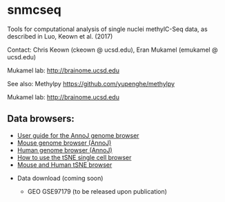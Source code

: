 # snmcseq
Tools for computational analysis of single nuclei methylC-Seq data, as described in Luo, Keown et al. (2017)

Contact: 
Chris Keown (ckeown @ ucsd.edu), Eran Mukamel (emukamel @ ucsd.edu)

Mukamel lab: http://brainome.ucsd.edu

See also: Methylpy 
https://github.com/yupenghe/methylpy

Mukamel lab: http://brainome.ucsd.edu


<p>
    <h2> Data browsers:</h2>
                              <ul>
                                <li><a href="http://brainome.ucsd.edu/howto_annoj.html" style="color: inherit; text-decoration: underline">User guide for the AnnoJ genome browser</a></li>
                                <li><a href="http://brainome.ucsd.edu/annoj/brain_single_nuclei/index_mm.html" style="color: inherit; text-decoration: underline">Mouse genome browser (AnnoJ)</a></li>
                                <li><a href="http://brainome.ucsd.edu/annoj/brain_single_nuclei/index_hs.html" style="color: inherit; text-decoration: underline">Human genome browser (AnnoJ)</a></li>
                                <li><a href="http://brainome.ucsd.edu/howto_tsne.html" style="color: inherit; text-decoration: underline">How to use the tSNE single cell browser</a></li>
                                <li><a href="#tSNE" style="color: inherit; text-decoration: underline">Mouse and Human tSNE browser</a></li>
</p>
<p>
                                <li>Data download (coming soon)</li>
                                <ul>
                                  <li>GEO GSE97179 (to be released upon publication) </li>
                                </ul>
                              </ul>
</p>
